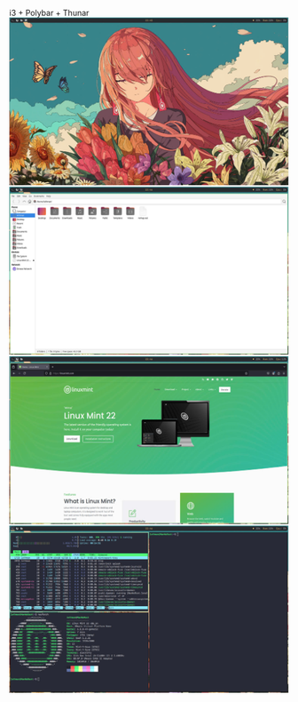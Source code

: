 i3 + Polybar + Thunar
![pic1!](pic1.jpg)
![pic2!](pic2.jpg)
![pic3!](pic3.jpg)
![pic4!](pic4.jpg)


